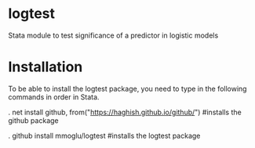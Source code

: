 # logtest
Stata module to test significance of a predictor in logistic models

# Installation
To be able to install the logtest package, you need to type in the following commands in order in Stata.

. net install github, from("https://haghish.github.io/github/") #installs the github package

. github install mmoglu/logtest #installs the logtest package

